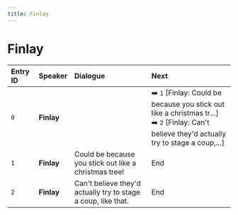 ```yaml
---
title: Finlay
---
```


# Finlay


| Entry ID | Speaker | Dialogue | Next |
| :------- | :------ | :------- | :------------ |
| `0` | **Finlay** |  | ➡️ `1` \[Finlay: Could be because you stick out like a christmas tr\.\.\.\]<br>➡️ `2` \[Finlay: Can't believe they'd actually try to stage a coup,\.\.\.\] |
| `1` | **Finlay** | Could be because you stick out like a christmas tree\! | End |
| `2` | **Finlay** | Can't believe they'd actually try to stage a coup, like that\. | End |
